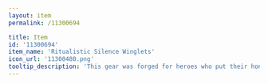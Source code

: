 ```yaml
---
layout: item
permalink: /11300694

title: Item
id: '11300694'
item_name: 'Ritualistic Silence Winglets'
icon_url: '11300480.png'
tooltip_description: 'This gear was forged for heroes who put their honor on the line and competed with their all!'
---
```

